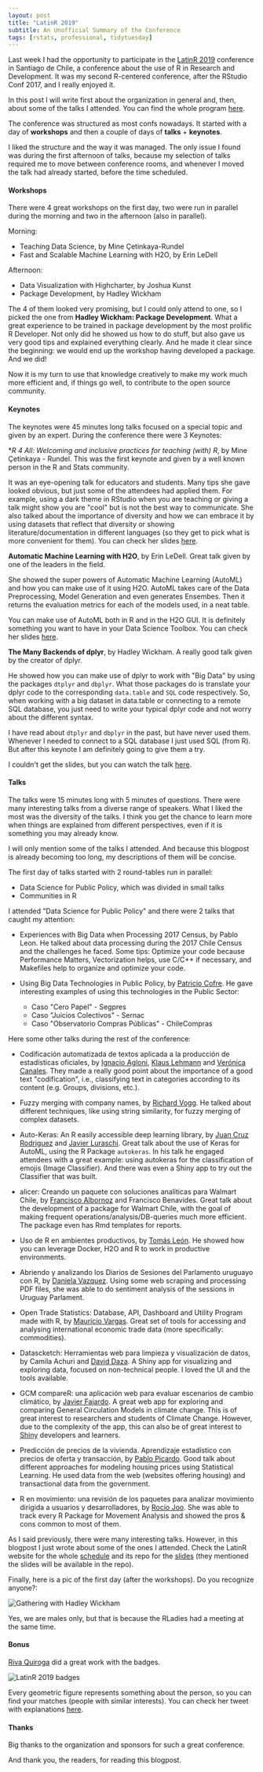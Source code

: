 ```yaml
---
layout: post
title: "LatinR 2019"
subtitle: An Unofficial Summary of the Conference
tags: [rstats, professional, tidytuesday]
---
```


Last week I had the opportunity to participate in the [LatinR 2019](https://latin-r.com/) conference
in Santiago de Chile, a conference about the use of R in Research and Development. It was my second
R-centered conference, after the RStudio Conf 2017, and I really enjoyed it.

In this post I will write first about the organization in general and, then, about some of the talks
I attended. You can find the whole program [here](https://latin-r.com/schedule/).

The conference was structured as most confs nowadays. It started with a day of **workshops** and then a
couple of days of **talks** + **keynotes**.

I liked the structure and the way it was managed.  The only issue I found was  during the first afternoon
of talks, because my selection of talks required me to move between conference rooms, and whenever I moved
the talk had already started, before the time scheduled.

#### Workshops

There were 4 great workshops on the first day, two were run in parallel during the morning and two in
the afternoon (also in parallel).

Morning:
- Teaching Data Science, by Mine Çetinkaya-Rundel
- Fast and Scalable Machine Learning with H2O, by Erin LeDell

Afternoon:
- Data Visualization with Highcharter, by Joshua Kunst
- Package Development, by Hadley Wickham

The 4 of them looked very promising, but I could only attend to one, so I picked the one from
**Hadley Wickham: Package Development**. What a great experience to be trained in package development
by the most prolific R Developer. Not only did he showed us how to do stuff, but also gave us very
good tips and explained everything clearly.  And he made it clear since the beginning: we would end up
the  workshop having developed a package.  And we did!

Now it is my turn to use that knowledge creatively to make my work much more efficient and, 
if things go well, to contribute to the open source community.

#### Keynotes

The keynotes were 45 minutes long talks focused on a special topic and given by an expert. During the
conference there were 3 Keynotes:

**R 4 All: Welcoming and inclusive practices for teaching (with) R*, by Mine Çetinkaya - Rundel.
This was the first keynote and given by a well known person in the  R and Stats community.

It was an eye-opening talk for educators and students. Many tips she gave looked obvious, but
just some of the attendees had applied them. For example, using a dark theme in RStudio
when you are teaching or giving a talk might show you are "cool" but is not the best way to communicate.
She also talked about the importance of diversity and how we can embrace it by using datasets that
reflect that diversity or showing literature/documentation in different languages (so they get
to pick what is more convenient for them). You can check her slides [here](https://speakerdeck.com/minecr/r4all-welcoming-plus-inclusive-practices-for-teaching-r).

**Automatic Machine Learning with H2O**, by Erin LeDell. Great talk given by one of the leaders in
the field.

She showed the super powers of Automatic Machine Learning (AutoML) and how you can make use
of it using H2O. AutoML takes care of the Data Preprocessing, Model Generation and even generates
Ensembes. Then it returns the evaluation metrics for each of the models used, in a neat table.

You can make use of AutoML both in R and in the H2O GUI. It is definitely something you want to
have in your Data Science Toolbox. You can check her slides [here](https://github.com/h2oai/h2o-meetups/tree/master/2019_09_27_LatinR_H2OAutoML).

**The Many Backends of dplyr**, by Hadley Wickham. A really good talk given by the creator of dplyr.

He showed how you can make use of dplyr to work with "Big Data" by using the packages `dtplyr` and
`dbplyr`. What those packages do is translate your dplyr code to the corresponding `data.table` and `SQL`
code respectively. So, when working with a big dataset in data.table or connecting to a remote SQL
database, you just need to write your typical dplyr code and not worry about the different
syntax.

I have read about `dtplyr` and `dbplyr` in the past, but have never used them. Whenever I needed to
connect to a SQL database I just used SQL (from R). But after this keynote I am definitely going to
give them a try.

I couldn't get the slides, but you can watch the talk [here](https://www.youtube.com/watch?v=gKYXnkRrr54).

#### Talks

The talks were 15 minutes long with 5 minutes of questions. There were many interesting talks from
a diverse range of speakers. What I liked the most was the diversity of the talks. I think you get the
chance to learn more when things are explained from different perspectives, even if it is something
you may already know.

I will only mention some of the talks I attended. And because this blogpost is already becoming
too long, my descriptions of them will be concise.

The first day of talks started with 2 round-tables run in parallel:

- Data Science for Public Policy, which was divided in small talks
- Communities in R

I attended "Data Science for Public Policy" and there were 2 talks that caught my attention:

- Experiences with Big Data when Processing 2017 Census, by Pablo Leon. He talked about data processing
during the 2017 Chile Census and the challenges he faced. Some tips: Optimize your code because
Performance Matters, Vectorization helps, use C/C++ if necessary, and Makefiles help to organize and
optimize your code.

- Using Big Data Technologies in Public Policy, by [Patricio Cofre](https://twitter.com/pcofre).
He gave interesting examples of using this technologies in the Public Sector:
    - Caso "Cero Papel" - Segpres
	- Caso "Juicios Colectivos" - Sernac
	- Caso "Observatorio Compras Públicas" - ChileCompras

Here some other talks during the rest of the conference:

- Codificación automatizada de textos aplicada a la producción de estadísticas oficiales, by
[Ignacio Agloni](https://twitter.com/IAgloni), [Klaus Lehmann](https://twitter.com/KlausLehmann16)
and [Verónica Canales](https://twitter.com/veritoctoc). They made a really good point about the
importance of a good text "codification", i.e., classifying text in categories according to its
content (e.g. Groups, divisions, etc.).

- Fuzzy merging with company names, by [Richard Vogg](https://twitter.com/richard_vogg). He talked
about different techniques, like using string similarity, for fuzzy merging of complex datasets.

- Auto-Keras: An R easily accessible deep learning library, by
[Juan Cruz Rodriguez](https://twitter.com/CancuCS) and [Javier Luraschi](https://twitter.com/javierluraschi).
Great talk about the use of Keras for AutoML, using the R Package `autokeras`. In his talk
he engaged attendees with a great example: using autokeras for the classification of emojis (Image Classifier).
And there was even a Shiny app to try out the Classifier that was built.

- alicer: Creando un paquete con soluciones analíticas para Walmart Chile, by
[Francisco Albornoz](https://twitter.com/francisco_yira) and Francisco Benavides. Great talk
about the development of a package for Walmart Chile, with the goal of making frequent
operations/analysis/DB-queries much more efficient. The package even has
Rmd templates for reports.

- Uso de R en ambientes productivos, by [Tomás León](https://twitter.com/tomasleon2). He showed how
you can leverage Docker, H2O and R to work in productive environments.

- Abriendo y analizando los Diarios de Sesiones del Parlamento uruguayo con R, by
[Daniela Vazquez](https://twitter.com/d4tagirl). Using some web scraping and processing PDF files,
she was able to do sentiment analysis of the sessions in Uruguay Parlament.

- Open Trade Statistics: Database, API, Dashboard and Utility Program made with R, by
[Mauricio Vargas](https://twitter.com/pachamaltese). Great set of tools for accessing and
analysing international economic trade data (more specifically: commodities).

- Datascketch: Herramientas web para limpieza y visualización de datos, by
Camila Achuri and [David Daza](https://twitter.com/_daviddaza). A Shiny app for visualizing
and exploring data, focused on non-technical people. I loved the UI and the tools available.

- GCM compareR: una aplicación web para evaluar escenarios de cambio climático, by
[Javier Fajardo](https://twitter.com/javierfajnolla). A great web app for exploring
and comparing General Circulation Models in climate change. This is of great interest
to researchers and students of Climate Change. However, due to the complexity of the app,
this can also be of great interest to [Shiny](https://shiny.rstudio.com/) developers and learners.

- Predicción de precios de la vivienda. Aprendizaje estadístico con precios de oferta y transacción, by
[Pablo Picardo](https://twitter.com/PPicardo). Good talk about different approaches for modeling housing
prices using Statistical Learning. He used data from the web (websites offering housing) and transactional
data from the government.

- R en movimiento: una revisión de los paquetes para analizar movimiento dirigida a usuarios
y desarrolladores, by [Rocío Joo](https://twitter.com/rocio_joo). She was able to track every
R Package for Movement Analysis and showed the pros & cons common to most of them.

As I said previously, there were many interesting talks. However, in this blogpost I just wrote
about some of the ones I attended. Check the LatinR website for the whole
[schedule](https://latin-r.com/schedule/) and its repo for the [slides](https://github.com/LatinR/presentaciones-LatinR2019)
(they mentioned the slides will be available in the repo).

Finally, here is a pic of the first day (after the workshops). Do you recognize anyone?:

![Gathering with Hadley Wickham](/img/20191001/latin_R_gathering-after_workshop.JPG)

Yes, we are males only, but that is because the RLadies had a meeting at the same time.

#### Bonus

[Riva Quiroga](https://twitter.com/rivaquiroga) did a great work with the badges.

![LatinR 2019 badges](/img/20191001/badges_latin_r.jpg)

Every geometric figure represents something about the person, so you can find your matches (people with
similar interests). You can check her tweet with explanations [here](https://twitter.com/rivaquiroga/status/1176863816317116417).

#### Thanks

Big thanks to the organization and sponsors for such a great conference.

And thank you, the readers, for reading this blogpost.

